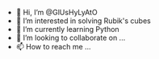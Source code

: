 - 👋 Hi, I’m @GlUsHyLyAtO
- 👀 I’m interested in solving Rubik's cubes
- 🌱 I’m currently learning Python
- 💞️ I’m looking to collaborate on ...
- 📫 How to reach me ...

<!---
GlUsHyLyAtO/GlUsHyLyAtO is a ✨ special ✨ repository because its `README.md` (this file) appears on your GitHub profile.
You can click the Preview link to take a look at your changes.
--->
